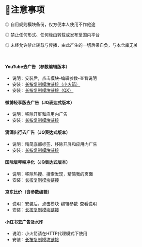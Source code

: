 # 📖注意事项
  ◎ 自用规则模块备份，仅方便本人使用不作他途

  ◎ 禁止任何形式、任何缘由转载或发布至国内平台

  ◎ 未经允许禁止转载与传播，由此产生的一切后果自负，与本仓库无关
  
<br/>

#### YouTube去广告（参数编辑版本）
* 说明：安装后，点击模块-编辑参数-查看说明
* 安装：[长按复制模块链接（小火箭）](https://raw.githubusercontent.com/iab0x00/ProxyRules/main/Rewrite/YouTubeNoAd.sgmodule)
* 安装：[长按复制模块链接（QX）](https://raw.githubusercontent.com/iab0x00/ProxyRules/main/Rewrite/YouTubeNoAd.snippet)



#### 微博轻享版去广告（JQ表达式版本）
* 说明：移除开屏和应用内广告
* 安装：[长按复制模块链接](https://raw.githubusercontent.com/iab0x00/ProxyRules/main/Rewrite/WeiboIntl.sgmodule)
  

#### 滴滴出行去广告（JQ表达式版本）
* 说明：精简底部标签、移除开屏和应用内广告
* 安装：[长按复制模块链接](https://raw.githubusercontent.com/iab0x00/ProxyRules/main/Rewrite/DidiNoAd.srmodule)

#### 国际版哔哩净化（JQ表达式版本）
* 说明：移除热搜、搜索发现，精简我的页面
* 安装：[长按复制模块链接](https://raw.githubusercontent.com/iab0x00/ProxyRules/main/Rewrite/BiliIntlClean.sgmodule)

#### 京东比价（含参数编辑）
* 说明：安装后，点击模块-编辑参数-查看说明
* 安装：[长按复制模块链接](https://raw.githubusercontent.com/iab0x00/ProxyRules/main/Rewrite/JD-PRICE.srmodule)


#### 小红书去广告及水印
* 说明：小火箭请在HTTP代理模式下使用
* 安装：[长按复制模块链接](https://raw.githubusercontent.com/iab0x00/ProxyRules/main/Rewrite/RedBook.srmodule)
